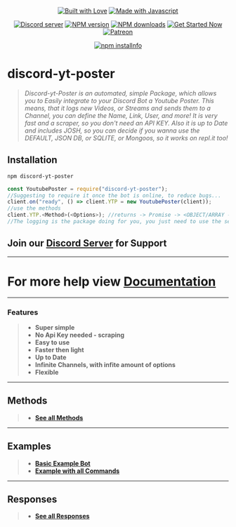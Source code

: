 <div align="center">
  <p>
    <a href="https://discord.gg/FQGXbypRf8" title="Join our Discord Server"><img alt="Built with Love" src="https://forthebadge.com/images/badges/built-with-love.svg"></a>
    <a href="https://discord.gg/FQGXbypRf8" title="Join our Discord Server"><img alt="Made with Javascript" src="https://forthebadge.com/images/badges/made-with-javascript.svg"></a>
  </p>
  <p>
    <a href="https://discord.gg/FQGXbypRf8"><img src="https://discord.com/api/guilds/773668217163218944/embed.png" alt="Discord server" /></a>
    <a href="https://www.npmjs.com/package/discord-yt-poster"><img src="https://img.shields.io/npm/v/enmap.svg?maxAge=3600" alt="NPM version" /></a>
    <a href="https://www.npmjs.com/package/discord-yt-poster"><img src="https://img.shields.io/npm/dt/enmap.svg?maxAge=3600" alt="NPM downloads" /></a>
    <a href="https://maintained.cc"><img src="https://maintained.cc/SDBagel/Maintained/2?" alt="Get Started Now"></a>
    <a href="https://www.patreon.com/MilratoDevelopment?fan_landing=true"><img src="https://img.shields.io/badge/donate-patreon-F96854.svg" alt="Patreon" /></a>
  </p>
  <p>
    <a href="https://nodei.co/npm/discord-yt-poster/"><img src="https://nodei.co/npm/discord-yt-poster.png?downloads=true&stars=true" alt="npm installnfo" /></a>
  </p>
</div>


# **discord-yt-poster**
>
> *Discord-yt-Poster is an automated, simple Package, which allows you to Easily integrate to your Discord Bot a Youtube Poster.*
> *This means, that it logs new Videos, or Streams and sends them to a Channel, you can define the Name, Link, User, and more!*
> *It is very fast and a scraper, so you don't need an API KEY.*
> *Also it is up to Date and includes JOSH, so you can decide if you wanna use the DEFAULT, JSON DB, or SQLITE, or Mongoos, so it works on repl.it too!*

## **Installation** 
```sh
npm discord-yt-poster
```

```js
const YoutubePoster = require("discord-yt-poster");
//Suggesting to require it once the bot is online, to reduce bugs...
client.on("ready", () => client.YTP = new YoutubePoster(client));
//use the methods
client.YTP.<Method>(<Options>); //returns -> Promise -> <OBJECT/ARRAY -- CHANNEL DATA>
//The logging is the package doing for you, you just need to use the setChannel() function in order to set the first channel which should get listened to!
```

## **Join our [Discord Server](https://discord.gg/FQGXbypRf8) for Support**

***

# **For more help view [Documentation](https://github.com/Tomato6966/discord-yt-poster/wiki)**

***

### **Features**
> 
> * **Super simple**
> * **No Api Key needed - scraping**
> * **Easy to use** 
> * **Faster then light**
> * **Up to Date** 
> * **Infinite Channels, with infite amount of options**
> * **Flexible**

***

## **Methods**
> 
> * [**See all Methods**](https://github.com/Tomato6966/discord-yt-poster/wiki/Methods)

***

## Examples
> 
> * [**Basic Example Bot**](https://github.com/Tomato6966/discord-yt-poster/wiki/Basic-Example-Bot)
> * [**Example with all Commands**](https://github.com/Tomato6966/discord-yt-poster/wiki/Example-with-all-Commands)

***

## Responses
> 
> * [**See all Responses**](https://github.com/Tomato6966/discord-yt-poster/wiki/Responses)
